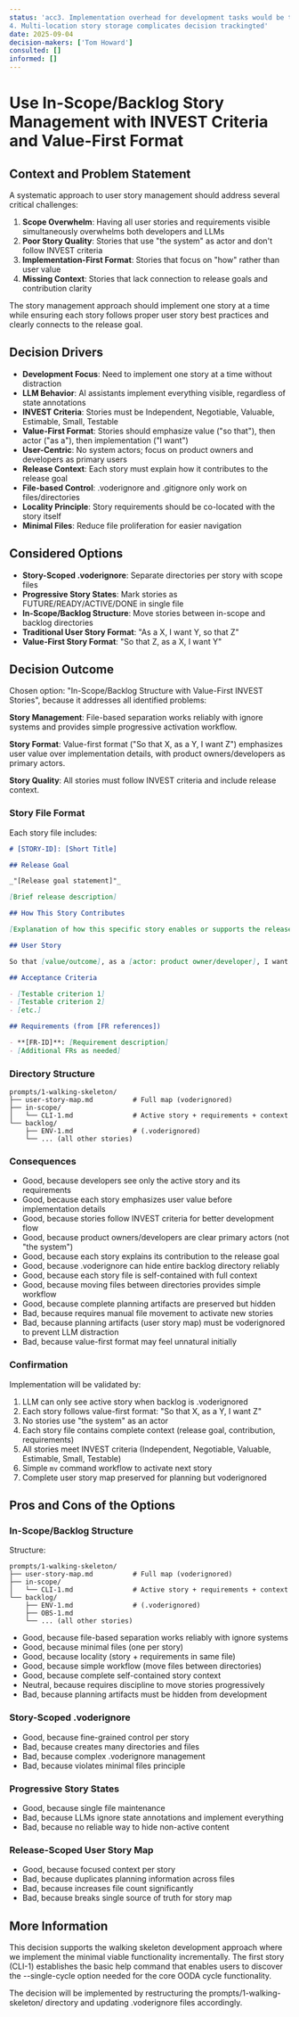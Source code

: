 ```yaml
---
status: 'acc3. Implementation overhead for development tasks would be too high
4. Multi-location story storage complicates decision trackingted'
date: 2025-09-04
decision-makers: ['Tom Howard']
consulted: []
informed: []
---
```


# Use In-Scope/Backlog Story Management with INVEST Criteria and Value-First Format

## Context and Problem Statement

A systematic approach to user story management should address several critical challenges:

1. **Scope Overwhelm**: Having all user stories and requirements visible simultaneously overwhelms both developers and LLMs
2. **Poor Story Quality**: Stories that use "the system" as actor and don't follow INVEST criteria
3. **Implementation-First Format**: Stories that focus on "how" rather than user value
4. **Missing Context**: Stories that lack connection to release goals and contribution clarity

The story management approach should implement one story at a time while ensuring each story follows proper user story best practices and clearly connects to the release goal.

## Decision Drivers

- **Development Focus**: Need to implement one story at a time without distraction
- **LLM Behavior**: AI assistants implement everything visible, regardless of state annotations
- **INVEST Criteria**: Stories must be Independent, Negotiable, Valuable, Estimable, Small, Testable
- **Value-First Format**: Stories should emphasize value ("so that"), then actor ("as a"), then implementation ("I want")
- **User-Centric**: No system actors; focus on product owners and developers as primary users
- **Release Context**: Each story must explain how it contributes to the release goal
- **File-based Control**: .voderignore and .gitignore only work on files/directories
- **Locality Principle**: Story requirements should be co-located with the story itself
- **Minimal Files**: Reduce file proliferation for easier navigation

## Considered Options

- **Story-Scoped .voderignore**: Separate directories per story with scope files
- **Progressive Story States**: Mark stories as FUTURE/READY/ACTIVE/DONE in single file
- **In-Scope/Backlog Structure**: Move stories between in-scope and backlog directories
- **Traditional User Story Format**: "As a X, I want Y, so that Z"
- **Value-First Story Format**: "So that Z, as a X, I want Y"

## Decision Outcome

Chosen option: "In-Scope/Backlog Structure with Value-First INVEST Stories", because it addresses all identified problems:

**Story Management**: File-based separation works reliably with ignore systems and provides simple progressive activation workflow.

**Story Format**: Value-first format ("So that X, as a Y, I want Z") emphasizes user value over implementation details, with product owners/developers as primary actors.

**Story Quality**: All stories must follow INVEST criteria and include release context.

### Story File Format

Each story file includes:

```markdown
# [STORY-ID]: [Short Title]

## Release Goal

_"[Release goal statement]"_

[Brief release description]

## How This Story Contributes

[Explanation of how this specific story enables or supports the release goal]

## User Story

So that [value/outcome], as a [actor: product owner/developer], I want [capability/action]

## Acceptance Criteria

- [Testable criterion 1]
- [Testable criterion 2]
- [etc.]

## Requirements (from [FR references])

- **[FR-ID]**: [Requirement description]
- [Additional FRs as needed]
```

### Directory Structure

```text
prompts/1-walking-skeleton/
├── user-story-map.md          # Full map (voderignored)
├── in-scope/
│   └── CLI-1.md               # Active story + requirements + context
└── backlog/
    ├── ENV-1.md               # (.voderignored)
    └── ... (all other stories)
```

### Consequences

- Good, because developers see only the active story and its requirements
- Good, because each story emphasizes user value before implementation details
- Good, because stories follow INVEST criteria for better development flow
- Good, because product owners/developers are clear primary actors (not "the system")
- Good, because each story explains its contribution to the release goal
- Good, because .voderignore can hide entire backlog directory reliably
- Good, because each story file is self-contained with full context
- Good, because moving files between directories provides simple workflow
- Good, because complete planning artifacts are preserved but hidden
- Bad, because requires manual file movement to activate new stories
- Bad, because planning artifacts (user story map) must be voderignored to prevent LLM distraction
- Bad, because value-first format may feel unnatural initially

### Confirmation

Implementation will be validated by:

1. LLM can only see active story when backlog is .voderignored
2. Each story follows value-first format: "So that X, as a Y, I want Z"
3. No stories use "the system" as an actor
4. Each story file contains complete context (release goal, contribution, requirements)
5. All stories meet INVEST criteria (Independent, Negotiable, Valuable, Estimable, Small, Testable)
6. Simple `mv` command workflow to activate next story
7. Complete user story map preserved for planning but voderignored

## Pros and Cons of the Options

### In-Scope/Backlog Structure

Structure:

```text
prompts/1-walking-skeleton/
├── user-story-map.md          # Full map (voderignored)
├── in-scope/
│   └── CLI-1.md               # Active story + requirements + context
└── backlog/
    ├── ENV-1.md               # (.voderignored)
    ├── OBS-1.md
    └── ... (all other stories)
```

- Good, because file-based separation works reliably with ignore systems
- Good, because minimal files (one per story)
- Good, because locality (story + requirements in same file)
- Good, because simple workflow (move files between directories)
- Good, because complete self-contained story context
- Neutral, because requires discipline to move stories progressively
- Bad, because planning artifacts must be hidden from development

### Story-Scoped .voderignore

- Good, because fine-grained control per story
- Bad, because creates many directories and files
- Bad, because complex .voderignore management
- Bad, because violates minimal files principle

### Progressive Story States

- Good, because single file maintenance
- Bad, because LLMs ignore state annotations and implement everything
- Bad, because no reliable way to hide non-active content

### Release-Scoped User Story Map

- Good, because focused context per story
- Bad, because duplicates planning information across files
- Bad, because increases file count significantly
- Bad, because breaks single source of truth for story map

## More Information

This decision supports the walking skeleton development approach where we implement the minimal viable functionality incrementally. The first story (CLI-1) establishes the basic help command that enables users to discover the --single-cycle option needed for the core OODA cycle functionality.

The decision will be implemented by restructuring the prompts/1-walking-skeleton/ directory and updating .voderignore files accordingly.
